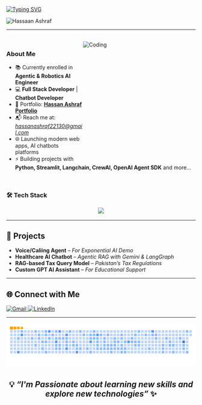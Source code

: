  [![Typing SVG](https://readme-typing-svg.demolab.com?font=Roboto+Slab&weight=500&size=27&duration=4000&pause=500&color=ffde7b&center=true&vCenter=true&width=700&height=50&lines=%E2%9C%A8Hi👋%2C+I'm+Hassaan+Ashraf%E2%9C%A8;%E2%9C%A8AI+Engineer+%7C+Full+Stack+Developer%E2%9C%A8;%E2%9C%A8Building+Scalable+AI+Apps+%26+Solve+AI+Solutions%E2%9C%A8)](https://git.io/typing-svg)

<p align="left"> 
  <img src="https://komarev.com/ghpvc/?username=Hassaan-AI-Flow&label=Profile%20views&color=CA0AB3&style=flat" alt="Hassaan Ashraf" /> 
</p>

---
 
</br>
<img align="right" alt="Coding" height="320" width="300" background="none" src="/image3.gif"/>

### About Me 

- 📚 Currently enrolled in **Agentic & Robotics AI Engineer**   
- 💻 **Full Stack Developer** | **Chatbot Developer**  
- 🔗 Portfolio: [**Hassan Ashraf Portfolio**](https://hassan-ai-flow.vercel.app/)
- 📬 Reach me at: *hassanashraf22130@gmail.com* 
- 🌐 Launching modern web apps, AI chatbots platforms
- ⚡ Building projects with **Python, Streamlit, Langchain, CrewAI, OpenAI Agent SDK** and more...

</br> 

### 🛠️ Tech Stack  
<div align="center">
  <img src="https://skillicons.dev/icons?i=python,ai,html,css,docker,git,github,markdown,figma,discord,linkedin" />
</div>  

---

<h2> 🎯 Projects </h2> 

- **Voice/Caliing Agent** – *For Exponential AI Demo*   
- **Healthcare AI Chatbot** – *Agentic RAG with Gemini & LangGraph*  
- **RAG-based Tax Query Model** – *Pakistan’s Tax Regulations*  
- **Custom GPT AI Assistant** – *For Educational Support*  

---

<h2> 🌐 Connect with Me </h2> 
<p align="left">
  <a href="mailto:hr8581492@gmail.com" target="_blank">
    <img src="https://img.shields.io/badge/Gmail-D14836?style=flat&logo=gmail&logoColor=white" alt="Gmail" height="35" width="90" />
  </a>
  <a href="https://www.linkedin.com/in/hassan-ashraf-468a7333b" target="_blank">
    <img src="https://raw.githubusercontent.com/rahuldkjain/github-profile-readme-generator/master/src/images/icons/Social/linked-in-alt.svg" alt="LinkedIn" height="32" width="40" />
  </a>
</p>

---

<div align="center">
  
![snake gif](https://github.com/Hassaan-AI-Flow/Hassaan-AI-Flow/blob/main/ocean.gif)
  
  <div/>

### <h2 align="center">💡 *“I'm Passionate about learning new skills and explore new technologies”* ✨</h2>

